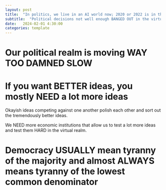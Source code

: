 ```yaml
---
layout: post
title:  "In politics, we live in an AI world now; 2020 or 2022 is in the DISTANT past. "
subtitle:  "Political decisions not well enough BANGED OUT in the virtual realm"
date:   2024-02-01 4:30:00
categories: template
---
```



# Our political realm is moving WAY TOO DAMNED SLOW

# If you want BETTER ideas, you mostly NEED a lot more ideas

Okayish ideas competing against one another polish each other and sort out the tremendously better ideas.  

We NEED more economic institutions that allow us to test a lot more ideas and test them HARD in the virtual realm. 

# Democracy USUALLY mean tyranny of the majority and almost ALWAYS means tyranny of the lowest common denominator
